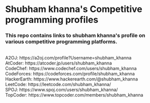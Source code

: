 # Shubham khanna's Competitive programming profiles
<h3>This repo contains links to shubham khanna's profile on various competitive programming platforms.</h3><br>
A2OJ: https://a2oj.com/profile?Username=shubham_khanna<br>
AtCoder: https://atcoder.jp/users/shubham_khanna<br>
CodeChef: https://www.codechef.com/users/shubham_khanna<br>
CodeForces: https://codeforces.com/profile/shubham_khanna<br>
HackerEarth: https://www.hackerearth.com/@shubham_khanna<br>
LeetCode: https://leetcode.com/shubham_khanna/<br>
SPOJ: https://www.spoj.com/users/shubham_khanna/<br>
TopCoder: https://www.topcoder.com/members/shubham_khanna<br>
